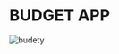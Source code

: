 # BUDGET APP 

![budety](https://user-images.githubusercontent.com/62024154/87252723-f7ce8e80-c492-11ea-9712-72dfd69ae036.PNG)

